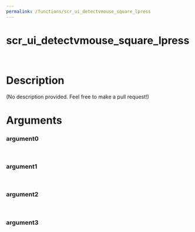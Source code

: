 ```yaml
---
permalink: /functions/scr_ui_detectvmouse_square_lpress
---
```

# scr_ui_detectvmouse_square_lpress  
&nbsp;  
# Description  
(No description provided. Feel free to make a pull request!) 
&nbsp;  
# Arguments
### argument0

&nbsp;    
### argument1

&nbsp;    
### argument2

&nbsp;    
### argument3

&nbsp;    


